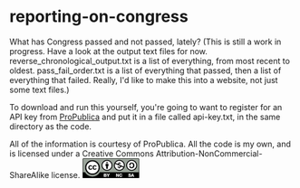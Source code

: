 # reporting-on-congress
What has Congress passed and not passed, lately? (This is still a work in progress. Have a look at the output text files for now. reverse_chronological_output.txt is a list of everything, from most recent to oldest. pass_fail_order.txt is a list of everything that passed, then a list of everything that failed. Really, I'd like to make this into a website, not just some text files.)

To download and run this yourself, you're going to want to register for an API key from [ProPublica](https://projects.propublica.org/api-docs/congress-api/) and put it in a file called api-key.txt, in the same directory as the code.

All of the information is courtesy of ProPublica. All the code is my own, and is licensed under a Creative Commons Attribution-NonCommercial-ShareAlike license.
![CC-by-nc-sa](cc-by-nc-sa.png)